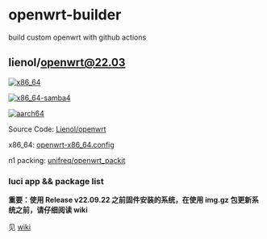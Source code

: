 # openwrt-builder

build custom openwrt with github actions

## lienol/openwrt@22.03

[![x86_64](https://img.shields.io/github/workflow/status/RookieZoe/openwrt-builder/openwrt-x86_64?color=34d058&label=x86_64&logo=github&logoColor=fff)](https://github.com/RookieZoe/openwrt-builder/actions/workflows/openwrt-x86_64.yml)

[![x86_64-samba4](https://img.shields.io/github/workflow/status/RookieZoe/openwrt-builder/openwrt-x86_64-samba4?color=34d058&label=x86_64-samba4&logo=github&logoColor=fff)](https://github.com/RookieZoe/openwrt-builder/actions/workflows/openwrt-x86_64-samba4)

[![aarch64](https://img.shields.io/github/workflow/status/RookieZoe/openwrt-builder/openwrt-aarch64?color=34d058&label=aarch64&logo=github&logoColor=fff)](https://github.com/RookieZoe/openwrt-builder/actions/workflows/openwrt-aarch64.yml)

Source Code: [Lienol/openwrt](https://github.com/Lienol/openwrt)

x86_64: [openwrt-x86_64.config](./configs/openwrt-x86_64.config)

n1 packing: [unifreq/openwrt_packit](https://github.com/unifreq/openwrt_packit)

### luci app && package list

**重要：使用 Release v22.09.22 之前固件安装的系统，在使用 img.gz 包更新系统之前，请仔细阅读 wiki**

见 [wiki](https://github.com/RookieZoe/openwrt-builder/wiki)
